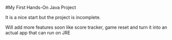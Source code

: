 #My First Hands-On Java Project

It is a nice start but the project is incomplete.

Will add more features soon like score tracker, game reset and turn it into an actual app that can run on JRE
